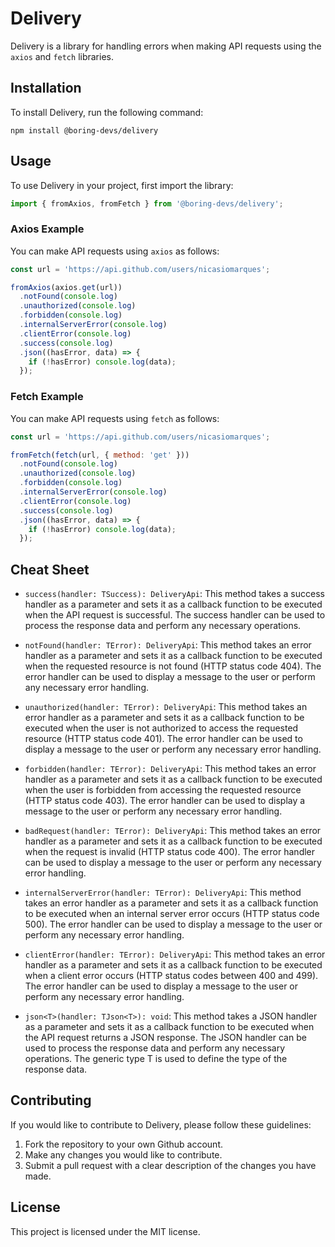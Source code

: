 # Delivery

Delivery is a library for handling errors when making API requests using the `axios` and `fetch` libraries.

## Installation

To install Delivery, run the following command:

```
npm install @boring-devs/delivery
```

## Usage

To use Delivery in your project, first import the library:

```javascript
import { fromAxios, fromFetch } from '@boring-devs/delivery';
```

### Axios Example

You can make API requests using `axios` as follows:

```javascript
const url = 'https://api.github.com/users/nicasiomarques';

fromAxios(axios.get(url))
  .notFound(console.log)
  .unauthorized(console.log)
  .forbidden(console.log)
  .internalServerError(console.log)
  .clientError(console.log)
  .success(console.log)
  .json((hasError, data) => {
    if (!hasError) console.log(data);
  });
```

### Fetch Example

You can make API requests using `fetch` as follows:

```javascript
const url = 'https://api.github.com/users/nicasiomarques';

fromFetch(fetch(url, { method: 'get' }))
  .notFound(console.log)
  .unauthorized(console.log)
  .forbidden(console.log)
  .internalServerError(console.log)
  .clientError(console.log)
  .success(console.log)
  .json((hasError, data) => {
    if (!hasError) console.log(data);
  });
```

## Cheat Sheet

- `success(handler: TSuccess): DeliveryApi`: This method takes a success handler as a parameter and sets it as a callback function to be executed when the API request is successful. The success handler can be used to process the response data and perform any necessary operations.

- `notFound(handler: TError): DeliveryApi`: This method takes an error handler as a parameter and sets it as a callback function to be executed when the requested resource is not found (HTTP status code 404). The error handler can be used to display a message to the user or perform any necessary error handling.

- `unauthorized(handler: TError): DeliveryApi`: This method takes an error handler as a parameter and sets it as a callback function to be executed when the user is not authorized to access the requested resource (HTTP status code 401). The error handler can be used to display a message to the user or perform any necessary error handling.

- `forbidden(handler: TError): DeliveryApi`: This method takes an error handler as a parameter and sets it as a callback function to be executed when the user is forbidden from accessing the requested resource (HTTP status code 403). The error handler can be used to display a message to the user or perform any necessary error handling.

- `badRequest(handler: TError): DeliveryApi`: This method takes an error handler as a parameter and sets it as a callback function to be executed when the request is invalid (HTTP status code 400). The error handler can be used to display a message to the user or perform any necessary error handling.

- `internalServerError(handler: TError): DeliveryApi`: This method takes an error handler as a parameter and sets it as a callback function to be executed when an internal server error occurs (HTTP status code 500). The error handler can be used to display a message to the user or perform any necessary error handling.

- `clientError(handler: TError): DeliveryApi`: This method takes an error handler as a parameter and sets it as a callback function to be executed when a client error occurs (HTTP status codes between 400 and 499). The error handler can be used to display a message to the user or perform any necessary error handling.

- `json<T>(handler: TJson<T>): void`: This method takes a JSON handler as a parameter and sets it as a callback function to be executed when the API request returns a JSON response. The JSON handler can be used to process the response data and perform any necessary operations. The generic type T is used to define the type of the response data.

## Contributing

If you would like to contribute to Delivery, please follow these guidelines:

1. Fork the repository to your own Github account.
2. Make any changes you would like to contribute.
3. Submit a pull request with a clear description of the changes you have made.

## License

This project is licensed under the MIT license.
